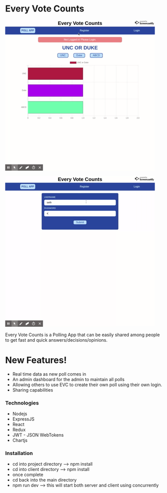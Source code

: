 # Every Vote Counts

![](Every_Vote_Counts2.gif)

![](Every_Vote_Counts.gif)


Every Vote Counts is a Polling App that can be easily shared among people to get fast and quick answers/decisions/opinions.


# New Features!

  - Real time data as new poll comes in
  - An admin dashboard for the admin to maintain all polls
  - Allowing others to use EVC to create their own poll using their own login.
  - Sharing capabilities


### Technologies

* Nodejs
* ExpressJS
* React 
* Redux
* JWT - JSON WebTokens
* Chartjs

### Installation


  - cd into project directory --> npm install 
  - cd into client directory  -->  npm install
  - once complete
  - cd back into the main directory
  - npm run dev  --> this will start both server and client using concurrently
